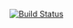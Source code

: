 

[![Build Status](https://travis-ci.org/Samppaa/ratebeer-public.png)](https://travis-ci.org/Samppaa/ratebeer)

